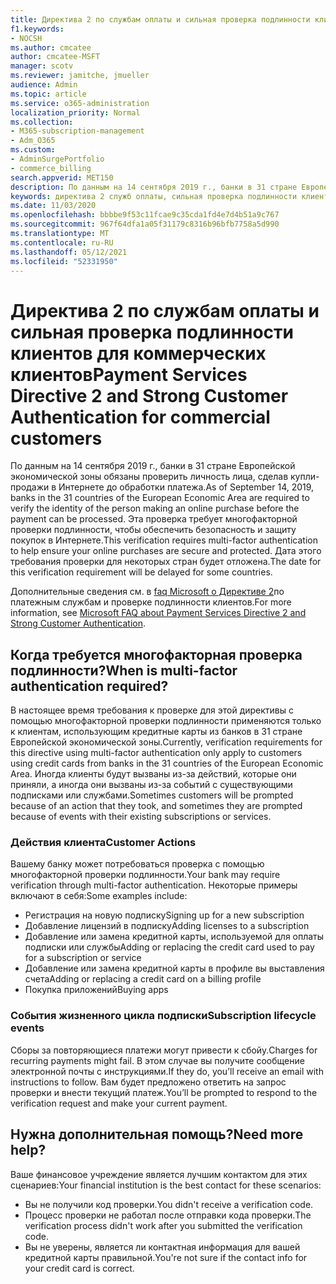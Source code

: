 ```yaml
---
title: Директива 2 по службам оплаты и сильная проверка подлинности клиентов для коммерческих клиентов
f1.keywords:
- NOCSH
ms.author: cmcatee
author: cmcatee-MSFT
manager: scotv
ms.reviewer: jamitche, jmueller
audience: Admin
ms.topic: article
ms.service: o365-administration
localization_priority: Normal
ms.collection:
- M365-subscription-management
- Adm_O365
ms.custom:
- AdminSurgePortfolio
- commerce_billing
search.appverid: MET150
description: По данным на 14 сентября 2019 г., банки в 31 стране Европейской экономической зоны должны проверить личность лица, сделавного онлайн-покупку, до обработки платежа".
keywords: директива 2 служб оплаты, сильная проверка подлинности клиентов, многофакторная проверка подлинности
ms.date: 11/03/2020
ms.openlocfilehash: bbbbe9f53c11fcae9c35cda1fd4e7d4b51a9c767
ms.sourcegitcommit: 967f64dfa1a05f31179c8316b96bfb7758a5d990
ms.translationtype: MT
ms.contentlocale: ru-RU
ms.lasthandoff: 05/12/2021
ms.locfileid: "52331950"
---
```

# <a name="payment-services-directive-2-and-strong-customer-authentication-for-commercial-customers"></a><span data-ttu-id="af0f8-104">Директива 2 по службам оплаты и сильная проверка подлинности клиентов для коммерческих клиентов</span><span class="sxs-lookup"><span data-stu-id="af0f8-104">Payment Services Directive 2 and Strong Customer Authentication for commercial customers</span></span>

<span data-ttu-id="af0f8-105">По данным на 14 сентября 2019 г., банки в 31 стране Европейской экономической зоны обязаны проверить личность лица, сделав купли-продажи в Интернете до обработки платежа.</span><span class="sxs-lookup"><span data-stu-id="af0f8-105">As of September 14, 2019, banks in the 31 countries of the European Economic Area are required to verify the identity of the person making an online purchase before the payment can be processed.</span></span> <span data-ttu-id="af0f8-106">Эта проверка требует многофакторной проверки подлинности, чтобы обеспечить безопасность и защиту покупок в Интернете.</span><span class="sxs-lookup"><span data-stu-id="af0f8-106">This verification requires multi-factor authentication to help ensure your online purchases are secure and protected.</span></span> <span data-ttu-id="af0f8-107">Дата этого требования проверки для некоторых стран будет отложена.</span><span class="sxs-lookup"><span data-stu-id="af0f8-107">The date for this verification requirement will be delayed for some countries.</span></span>

<span data-ttu-id="af0f8-108">Дополнительные сведения см. в [faq Microsoft о Директиве 2](https://support.microsoft.com/help/4517854/microsoft-account-open-banking-customer-authentication)по платежным службам и проверке подлинности клиентов.</span><span class="sxs-lookup"><span data-stu-id="af0f8-108">For more information, see [Microsoft FAQ about Payment Services Directive 2 and Strong Customer Authentication](https://support.microsoft.com/help/4517854/microsoft-account-open-banking-customer-authentication).</span></span>

## <a name="when-is-multi-factor-authentication-required"></a><span data-ttu-id="af0f8-109">Когда требуется многофакторная проверка подлинности?</span><span class="sxs-lookup"><span data-stu-id="af0f8-109">When is multi-factor authentication required?</span></span>

<span data-ttu-id="af0f8-110">В настоящее время требования к проверке для этой директивы с помощью многофакторной проверки подлинности применяются только к клиентам, использующим кредитные карты из банков в 31 стране Европейской экономической зоны.</span><span class="sxs-lookup"><span data-stu-id="af0f8-110">Currently, verification requirements for this directive using multi-factor authentication only apply to customers using credit cards from banks in the 31 countries of the European Economic Area.</span></span> <span data-ttu-id="af0f8-111">Иногда клиенты будут вызваны из-за действий, которые они приняли, а иногда они вызваны из-за событий с существующими подписками или службами.</span><span class="sxs-lookup"><span data-stu-id="af0f8-111">Sometimes customers will be prompted because of an action that they took, and sometimes they are prompted because of events with their existing subscriptions or services.</span></span>

### <a name="customer-actions"></a><span data-ttu-id="af0f8-112">Действия клиента</span><span class="sxs-lookup"><span data-stu-id="af0f8-112">Customer Actions</span></span>

<span data-ttu-id="af0f8-113">Вашему банку может потребоваться проверка с помощью многофакторной проверки подлинности.</span><span class="sxs-lookup"><span data-stu-id="af0f8-113">Your bank may require verification through multi-factor authentication.</span></span> <span data-ttu-id="af0f8-114">Некоторые примеры включают в себя:</span><span class="sxs-lookup"><span data-stu-id="af0f8-114">Some examples include:</span></span>

- <span data-ttu-id="af0f8-115">Регистрация на новую подписку</span><span class="sxs-lookup"><span data-stu-id="af0f8-115">Signing up for a new subscription</span></span>
- <span data-ttu-id="af0f8-116">Добавление лицензий в подписку</span><span class="sxs-lookup"><span data-stu-id="af0f8-116">Adding licenses to a subscription</span></span>
- <span data-ttu-id="af0f8-117">Добавление или замена кредитной карты, используемой для оплаты подписки или службы</span><span class="sxs-lookup"><span data-stu-id="af0f8-117">Adding or replacing the credit card used to pay for a subscription or service</span></span>
- <span data-ttu-id="af0f8-118">Добавление или замена кредитной карты в профиле вы выставления счета</span><span class="sxs-lookup"><span data-stu-id="af0f8-118">Adding or replacing a credit card on a billing profile</span></span>
- <span data-ttu-id="af0f8-119">Покупка приложений</span><span class="sxs-lookup"><span data-stu-id="af0f8-119">Buying apps</span></span>

### <a name="subscription-lifecycle-events"></a><span data-ttu-id="af0f8-120">События жизненного цикла подписки</span><span class="sxs-lookup"><span data-stu-id="af0f8-120">Subscription lifecycle events</span></span>

<span data-ttu-id="af0f8-121">Сборы за повторяющиеся платежи могут привести к сбойу.</span><span class="sxs-lookup"><span data-stu-id="af0f8-121">Charges for recurring payments might fail.</span></span> <span data-ttu-id="af0f8-122">В этом случае вы получите сообщение электронной почты с инструкциями.</span><span class="sxs-lookup"><span data-stu-id="af0f8-122">If they do, you’ll receive an email with instructions to follow.</span></span> <span data-ttu-id="af0f8-123">Вам будет предложено ответить на запрос проверки и внести текущий платеж.</span><span class="sxs-lookup"><span data-stu-id="af0f8-123">You’ll be prompted to respond to the verification request and make your current payment.</span></span>

## <a name="need-more-help"></a><span data-ttu-id="af0f8-124">Нужна дополнительная помощь?</span><span class="sxs-lookup"><span data-stu-id="af0f8-124">Need more help?</span></span>

<span data-ttu-id="af0f8-125">Ваше финансовое учреждение является лучшим контактом для этих сценариев:</span><span class="sxs-lookup"><span data-stu-id="af0f8-125">Your financial institution is the best contact for these scenarios:</span></span>

- <span data-ttu-id="af0f8-126">Вы не получили код проверки.</span><span class="sxs-lookup"><span data-stu-id="af0f8-126">You didn't receive a verification code.</span></span>  
- <span data-ttu-id="af0f8-127">Процесс проверки не работал после отправки кода проверки.</span><span class="sxs-lookup"><span data-stu-id="af0f8-127">The verification process didn't work after you submitted the verification code.</span></span>
- <span data-ttu-id="af0f8-128">Вы не уверены, является ли контактная информация для вашей кредитной карты правильной.</span><span class="sxs-lookup"><span data-stu-id="af0f8-128">You're not sure if the contact info for your credit card is correct.</span></span>
